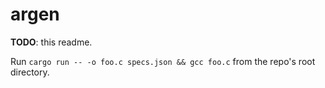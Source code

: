 # argen

**TODO**: this readme.

Run `cargo run -- -o foo.c specs.json && gcc foo.c` from the repo's root directory.
